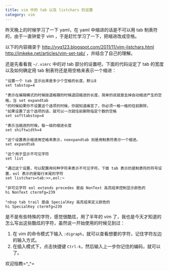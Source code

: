 ```yaml
---
title: vim 中的 tab 以及 listchars 的设置
category: vim
---
```


昨天晚上的时候学习了一下 yaml，在 yaml 中缩进的话是不可以用 tab 制表符的，由于一直钟爱于 vim ，于是赶忙学习了一下，把缩进改成空格。

以下的内容摘录于 <http://yyq123.blogspot.com/2011/11/vim-listchars.html> <http://imkeke.net/articles/vim-set-tab/> ，并结合了自己的理解。

还是先看看我 `~/.vimrc` 中的对 tab 部分的设置吧，下面的代码设定了 tab 的宽度以及如何确定用 tab 制表符还是用空格来表示一个缩进：

    "设置一个 tab 显示出来是多少个空格的长度，默认8
    set tabstop=4
    
    "表示在编辑模式的时候按退格键的时候退回缩进的长度，简单的说就是去掉自动缩进产生的空格，当 set expandtab
    "的时候如果你不设置这个选项的时候，你就知道痛苦了，你必须一格一格的往前删除，
    "如果设置了这个选项的话，就可以一次就往前删除指定个数的空格
    set softtabstop=4
    
    "表示当缩进的时候，每一级的缩进长度
    set shiftwidth=4
    
    "这个设置表示缩进用空格来表示，noexpandtab 则是用制表符表示一个缩进。
    set expandtab
    
    "这个用于显示不可见字符
    set list
    
    "通过这个设置，可以配置用何种字符来表示不可见字符，下面 tab 表示的是制表符的符号设置，eol 表示的是每行末尾的字符
    set listchars=tab:>>,eol:¬
    
    "非可见字符 eol extends precedes 是由 NonText 高亮组来控制显示颜色的
    hi NonText ctermfg=239
    
    "nbsp tab trail 是由 SpecialKey 高亮组来定义颜色的
    hi SpecialKey ctermfg=239
    
是不是有些特殊的字符，感觉很酷炫，用了半年的 vim 了，我也是今天才知道的怎么写出这些酷炫的字符，虽然说一开始使用的时候见到过：

1. 在 vim 的命令模式下输入 `:digraph`，就可以查看想要的字符，记住字符左边的输入方式。
2. 在插入模式下，点击快捷键 `Ctrl-k`，然后输入上一步你记住的编码，就可以了。

欢迎指教=^_^=
